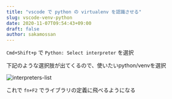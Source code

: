 ```yaml
---
title: "vscode で python の virtualenv を認識させる"
slug: vscode-venv-python
date: 2020-11-07T09:54:43+09:00
draft: false
author: sakamossan
---
```


`Cmd+Shift+p` で `Python: Select interpreter` を選択

下記のような選択肢が出てくるので、使いたいpython/venvを選択

![interpreters-list](https://code.visualstudio.com/assets/docs/python/environments/interpreters-list.png)

これで `fn+F2` でライブラリの定義に飛べるようになる
